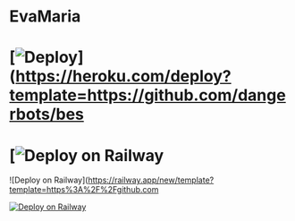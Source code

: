 # EvaMaria

# [![Deploy](https://www.herokucdn.com/deploy/button.svg)](https://heroku.com/deploy?template=https://github.com/dangerbots/bes
# [![Deploy on Railway](https://railway.app/new/template?template=https%3A%2F%2Fgithub.com%2Fdangerbots%2FYukkiMusicBot&envs=API_HASH%2CAPI_ID%2CASSISTANT_PREFIX%2CBOT_TOKEN%2CDURATION_LIMIT%2CLOG_GROUP_ID%2CMUSIC_BOT_NAME%2CSUDO_USERS%2CSUPPORT_CHANNEL%2CSUPPORT_GROUP%2CUPSTREAM_BRANCH%2CUPSTREAM_BRANCH&UPSTREAM_BRANCHDefault=https%3A%2F%2Fgithub.com%2FNotReallyShikhar%2FYukkiMusicBot)
![Deploy on Railway](https://railway.app/new/template?template=https%3A%2F%2Fgithub.com



[![Deploy on Railway](https://railway.app/button.svg)](https://railway.app/new/template?template=https%3A%2F%2Fgithub.com%2Fdangerbots%2FYukkiMusicBot&envs=API_HASH%2CAPI_ID%2CASSISTANT_PREFIX%2CBOT_TOKEN%2CDURATION_LIMIT%2CLOG_GROUP_ID%2CMUSIC_BOT_NAME%2CSUDO_USERS%2CSUPPORT_CHANNEL%2CSUPPORT_GROUP%2CUPSTREAM_BRANCH%2CUPSTREAM_BRANCH&UPSTREAM_BRANCHDefault=https%3A%2F%2Fgithub.com%2FNotReallyShikhar%2FYukkiMusicBot)

